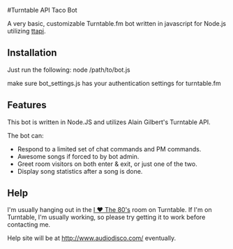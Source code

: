 #Turntable API Taco Bot

A very basic, customizable Turntable.fm bot written in javascript for Node.js utilizing [ttapi](https://github.com/alaingilbert/Turntable-API).

## Installation

Just run the following:
node /path/to/bot.js

make sure bot_settings.js has your authentication settings for turntable.fm

## Features

This bot is written in Node.JS and utilizes Alain Gilbert's Turntable API.

The bot can: 

* Respond to a limited set of chat commands and PM commands.
* Awesome songs if forced to by bot admin.
* Greet room visitors on both enter & exit, or just one of the two.
* Display song statistics after a song is done.



## Help

I'm usually hanging out in the [I ♥ The 80's](http://turntable.fm/i_the_80s) room on Turntable.
If I'm on Turntable, I'm usually working, so please try getting it to work before contacting me.

Help site will be at http://www.audiodisco.com/ eventually.